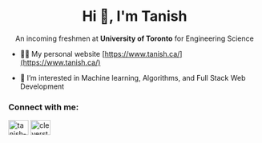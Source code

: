 <h1 align="center">Hi 👋, I'm Tanish</h1>
<div align="center">An incoming freshmen at <b>University of Toronto</b> for Engineering Science</div>

- 👨‍💻 My personal website [https://www.tanish.ca/](https://www.tanish.ca/)

- 👀 I’m interested in Machine learning, Algorithms, and Full Stack Web Development

<h3 align="left">Connect with me:</h3>
<p align="left">
<a href="https://linkedin.com/in/tanish-sharma-93b120223/" target="blank"><img align="center" src="https://raw.githubusercontent.com/rahuldkjain/github-profile-readme-generator/master/src/images/icons/Social/linked-in-alt.svg" alt="tanish-sharma-93b120223/" height="30" width="40" /></a>
<a href="https://instagram.com/cleverstudyboy" target="blank"><img align="center" src="https://raw.githubusercontent.com/rahuldkjain/github-profile-readme-generator/master/src/images/icons/Social/instagram.svg" alt="cleverstudyboy" height="30" width="40" /></a>
</p>
